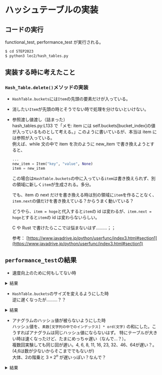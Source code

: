 # ハッシュテーブルの実装

## コードの実行

functional_test, performance_test が実行される。

```bash
$ cd STEP2023
$ python3 lec2/hash_tables.py
```

## 実装する時に考えたこと

### `Hash_Table.delete()`メソッドの実装

- `HashTable.buckets`には`Item`の先頭の要素だけが入っている。
- 消したい`Item`が先頭の時とそうでない時で処理を分けないといけない。

- 参照渡し値渡し（詰まった）  
  hash_tables.py:L133 で「メモ: item には self.buckets[bucket_index]の値が入っているものとして考える。」このように書いているが、本当は item には参照が入っている。  
  例えば、while 文の中で item を次のように new_item で書き換えようとすると、

  ```python
  ...
  new_item = Item("key", "value", None)
  item = new_item
  ```

  この場合は`HashTable.buckets`の中に入っている`item`は書き換えられず、別の領域に新しく`item`が生成される。多分。

  でも、item の next だけを書き換える時は別の領域に`item`を作ることなく、`item.next`の値だけを書き換えている？からうまく動いている？

  どうやら、`item = hoge`と代入すると`item`の id は変わるが、`item.next = hoge`とすると`item`の id は変わらないらしい。

  C や Rust で書けたらここでは悩まないはず………；；

  参考： [https://www.javadrive.jp/python/userfunc/index3.html#section1](https://www.javadrive.jp/python/userfunc/index3.html#section1)

## `performance_test`の結果

- 速度向上のために何もしてない時

<details>
<summary>結果</summary>

```plaintext
0 0.660312  
1 1.095681  
2 1.860802  
3 2.435335  
4 2.555958  
5 3.276788  
6 4.741652  
7 5.478837  
8 5.912355  
9 6.473634  
10 8.073731  
11 8.562101  
12 10.462486  
13 10.963499  
14 10.591143  
15 11.758178  
16 12.265143  
17 14.718922  
18 14.366009  
19 16.448385  
20 16.213876  
21 17.160734  
22 17.496969  
23 19.433719  
24 19.718676  
25 20.826736  
26 20.793536  
27 23.289840  
28 24.698754  
29 23.879254  
30 25.356521  
31 27.880226  
32 27.427562  
33 29.225758  
34 29.759982  
35 29.586485  
```

</details>

- `HashTable.buckets`のサイズを変えるようにした時  
逆に遅くなったが………？？

<details>
<summary>結果</summary>
0 1.574800  
1 2.920624  
2 3.277485  
3 5.196481  
4 8.880142  
5 1.988053  
6 15.133866  
7 2.756293  
8 27.428764  
9 3.131195  
10 3.782188  
11 49.801697  
12 4.942622  
13 6.474186  
14 7.205083  
15 7.929710  
16 77.086919  
17 7.354232  
18 8.338592  
19 9.283118  
20 10.203802  
21 13.038966  
22 12.576525  
23 127.356637  
24 11.320420  
25 12.338452  
26 13.416994  
27 13.978654  
28 18.021652  
29 16.503718  
30 17.598146  
31 19.312600  
32 230.027086  
33 14.765075  
34 16.269958  
35 17.153248  
36 18.833983  
37 20.147837  
38 21.301383  
39 21.458964  
40 23.014750  
41 24.059343  
42 23.638033  
43 24.302826  
44 25.098593  
</details>

- アナグラムのハッシュ値が被らないようにした時  
ハッシュ値を、`素数[文字列の中でのインデックス] * ord(文字)` の和にした。こうすればアナグラムは同じハッシュ値にならないはず。
特にテーブルが大きい時は速くなったけど、たまにめっちゃ遅い（なんで…？）。  
複数回実験しても同じ回が遅い。4, 6, 8, 11, 16, 23, 32、46、64が遅い？。(4,6は数が少ないからそこまででもないが)  
大体、2の階乗と $3\times 2^n$ が遅いっぽい？なんで？

<details>
<summary>結果</summary>
0 1.379983  
1 2.490573  
2 2.684923  
3 4.549165  
4 7.974051  
5 0.274093  
6 13.905000  
7 0.275785  
8 23.338869  
9 0.380769  
10 0.388566  
11 38.289691  
12 0.419022  
13 0.457176  
14 0.607773  
15 0.590497  
16 67.458955  
17 0.633343  
18 0.745134  
19 0.751797  
20 0.840171  
21 0.961780  
22 1.128246  
23 116.049816  
24 0.980553  
25 1.171199  
26 1.761864  
27 1.383858  
28 1.379058  
29 1.837608  
30 1.734522  
31 2.419661  
32 201.146356  
33 1.377503  
34 1.425056  
35 1.550843  
36 1.636029  
37 1.982195  
38 1.826021  
39 1.904260  
40 1.939725  
41 2.184146  
42 2.156168  
43 2.340021  
44 2.457412  
45 2.597594  
46 343.678992  
47 2.039397  
48 2.527741  
49 2.241917  
50 2.392599  
51 2.457391  
52 2.389686  
53 2.691497  
54 2.520032  
55 2.780514  
56 2.795000  
57 2.964537  
58 3.107452  
59 3.231171  
60 3.777948  
61 3.679710  
62 3.635393  
63 3.412034  
64 607.620085  
65 3.340562  
66 3.105187  
67 3.179212  
68 3.419848  
69 3.523608  
70 3.345745  
71 4.489627  
72 3.676390  
73 3.534659  
74 3.762265  
75 4.328017  
76 4.102805  
77 4.526649  
78 4.241772  
79 4.571237  
80 4.288331  
81 4.374119  
82 4.386912  
83 4.442426  
84 4.572307  
85 5.327547  
86 4.841195  
87 4.952042  
88 4.929631  
89 5.067853  
90 1962.188853  
91 39.314810  
92 4.672023  
93 909.389683  
94 4.742826  
95 455.588204  
96 5.041136  
97 5.137390  
98 5.247458  
99 5.333102  
</details>
